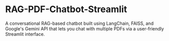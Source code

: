 # RAG-PDF-Chatbot-Streamlit
A conversational RAG-based chatbot built using LangChain, FAISS, and Google's Gemini API that lets you chat with multiple PDFs via a user-friendly Streamlit interface.
